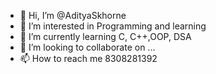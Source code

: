 - 👋 Hi, I’m @AdityaSkhorne
- 👀 I’m interested in Programming and learning 
- 🌱 I’m currently learning C, C++,OOP, DSA
- 💞️ I’m looking to collaborate on ...
- 📫 How to reach me 8308281392

<!---
AdityaSkhorne/AdityaSkhorne is a ✨ special ✨ repository because its `README.md` (this file) appears on your GitHub profile.
You can click the Preview link to take a look at your changes.
--->
